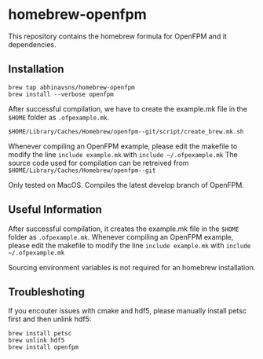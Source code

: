 # homebrew-openfpm

This repository contains the homebrew formula for OpenFPM and it dependencies.

## Installation
```
brew tap abhinavsns/homebrew-openfpm
brew install --verbose openfpm
```
After successful compilation, we have to create the example.mk file in the `$HOME` folder as `.ofpexample.mk`.   

```
$HOME/Library/Caches/Homebrew/openfpm--git/script/create_brew.mk.sh
```

Whenever compiling an OpenFPM example, please edit the makefile to modify the line `include example.mk` with `include ~/.ofpexample.mk`
The source code used for compilation can be retreived from `$HOME/Library/Caches/Homebrew/openfpm--git`



Only tested on MacOS. Compiles the latest develop branch of OpenFPM.

## Useful Information

After successful compilation, it creates the example.mk file in the `$HOME` folder as `.ofpexample.mk`. Whenever compiling an OpenFPM example, please edit the makefile to modify the line `include example.mk` with `include ~/.ofpexample.mk`   


Sourcing environment variables is not required for an homebrew installation.

## Troubleshoting

If you encouter issues with cmake and hdf5, please manually install petsc first and then unlink hdf5:
```
brew install petsc
brew unlink hdf5
brew install openfpm
```